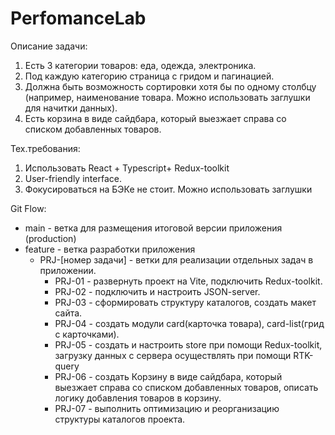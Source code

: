 # PerfomanceLab

Описание задачи:

1. Есть 3 категории товаров: еда, одежда, электроника.
2. Под каждую категорию страница с гридом и пагинацией.
3. Должна быть возможность сортировки хотя бы по одному столбцу (например, наименование товара. Можно использовать заглушки для начитки данных).
4. Есть корзина в виде сайдбара, который выезжает справа со списком добавленных товаров.

Тех.требования:

1. Использовать React + Typescript+ Redux-toolkit
2. User-friendly interface.
3. Фокусироваться на БЭКе не стоит. Можно использовать заглушки

Git Flow:

- main - ветка для размещения итоговой версии приложения (production)
- feature - ветка разработки приложения
  - PRJ-[номер задачи] - ветки для реализации отдельных задач в приложении.
    - PRJ-01 - развернуть проект на Vite, подключить Redux-toolkit.
    - PRJ-02 - подключить и настроить JSON-server.
    - PRJ-03 - сформировать структуру каталогов, создать макет сайта.
    - PRJ-04 - создать модули card(карточка товара), card-list(грид с карточками).
    - PRJ-05 - создать и настроить store при помощи Redux-toolkit, загрузку данных с сервера осуществлять при помощи RTK-query
    - PRJ-06 - создать Корзину в виде сайдбара, который выезжает справа со списком добавленных товаров, описать логику добавления товаров в корзину.
    - PRJ-07 - выполнить оптимизацию и реорганизацию структуры каталогов проекта.

